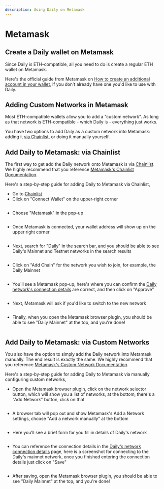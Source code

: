 ```yaml
---
description: Using Daily on Metamask
---
```


# Metamask

## Create a Daily wallet on Metamask

Since Daily is ETH-compatible, all you need to do is create a regular ETH wallet on Metamask.&#x20;

Here's the official guide from Metamask on [How to create an additional account in your wallet](https://metamask.zendesk.com/hc/en-us/articles/360015289452-How-to-create-an-additional-account-in-your-wallet), if you don't already have one you'd like to use with Daily.&#x20;



## Adding Custom Networks in Metamask&#x20;

Most ETH-compatible wallets allow you to add a "custom network". As long as that network is ETH-compatible - which Daily is - everything just works.&#x20;

You have two options to add Daily as a custom network into Metamask: adding it [via Chainlist](metamask.md#option-1-add-daily-to-metamask-via-chainlist), or doing it manually yourself.&#x20;

##

## Add Daily to Metamask: via Chainlist&#x20;

The first way to get add the Daily network onto Metamask is via [Chainlist](https://chainlist.wtf/). We highly recommend that you reference [Metamask's Chainlist Documentation](https://metamask.zendesk.com/hc/en-us/articles/360058992772).&#x20;

Here's a step-by-step guide for adding Daily to Metamask via Chainlist,&#x20;

* Go to [Chainlist](https://chainlist.wtf/)
* Click on "Connect Wallet" on the upper-right corner

<figure><img src="../.gitbook/assets/image (2) (1) (2).png" alt=""><figcaption></figcaption></figure>

* Choose "Metamask" in the pop-up

<figure><img src="../.gitbook/assets/image (3) (2).png" alt=""><figcaption></figcaption></figure>

* Once Metamask is connected, your wallet address will show up on the upper right corner

<figure><img src="../.gitbook/assets/image (6) (1) (1).png" alt=""><figcaption></figcaption></figure>

* Next, search for "Daily" in the search bar, and you should be able to see Daily's Mainnet and Testnet networks in the search results

<figure><img src="../.gitbook/assets/image (5) (1) (1).png" alt=""><figcaption></figcaption></figure>

* Click on "Add Chain" for the network you wish to join, for example, the Daily Mainnet

<figure><img src="../.gitbook/assets/image (1) (2) (1).png" alt=""><figcaption></figcaption></figure>

* You'll see a Metamask pop-up, here's where you can confirm the [Daily network's connection details](dailys-network-connection-details.md) are correct, and then click on "Approve"

<figure><img src="../.gitbook/assets/image (3) (1) (1) (1).png" alt=""><figcaption></figcaption></figure>

* Next, Metamask will ask if you'd like to switch to the new network

<figure><img src="../.gitbook/assets/image (8) (1) (1).png" alt=""><figcaption></figcaption></figure>

* Finally, when you open the Metamask browser plugin, you should be able to see "Daily Mainnet" at the top, and you're done!&#x20;

<figure><img src="../.gitbook/assets/image (4) (1) (1).png" alt=""><figcaption></figcaption></figure>



##

## Add Daily to Metamask: via Custom Networks

You also have the option to simply add the Daily network into Metamask manually. The end result is exactly the same. We highly recommend that you reference [Metamask's Custom Network Documentation](https://metamask.zendesk.com/hc/en-us/articles/360043227612-How-to-add-a-custom-network-RPC#h\_01G63GGJ83DGDRCS2ZWXM37CV5).&#x20;

Here's a step-by-step guide for adding Daily to Metamask via manually configuring custom networks,&#x20;

* Open the Metamask browser plugin, click on the network selector button, which will show you a list of networks, at the bottom, there's a "Add Network" button, click on that

<figure><img src="../.gitbook/assets/image (6) (2).png" alt=""><figcaption></figcaption></figure>

* A browser tab will pop out and show Metamask's Add a Network settings, choose "Add a network manually" at the bottom

<figure><img src="../.gitbook/assets/image (7) (2) (1).png" alt=""><figcaption></figcaption></figure>

* Here you'll see a brief form for you fill in details of Daily's network

<figure><img src="../.gitbook/assets/image (10) (1) (1).png" alt=""><figcaption></figcaption></figure>

* You can reference the connection details in the [Daily's network connection details](dailys-network-connection-details.md) page, here is a screenshot for connecting to the Daily's mainnet network, once you finished entering the connection details just click on "Save"

<figure><img src="../.gitbook/assets/image (1) (2) (2).png" alt=""><figcaption></figcaption></figure>

* After saving, open the Metamask browser plugin, you should be able to see "Daily Mainnet" at the top, and you're done!&#x20;

<figure><img src="../.gitbook/assets/image (9) (2).png" alt=""><figcaption></figcaption></figure>

